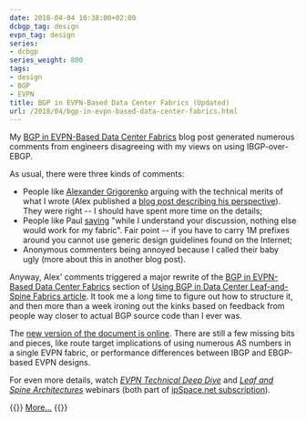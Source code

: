 ```yaml
---
date: 2018-04-04 10:38:00+02:00
dcbgp_tag: design
evpn_tag: design
series:
- dcbgp
series_weight: 800
tags:
- design
- BGP
- EVPN
title: BGP in EVPN-Based Data Center Fabrics (Updated)
url: /2018/04/bgp-in-evpn-based-data-center-fabrics.html
---
```

My [BGP in EVPN-Based Data Center Fabrics](https://blog.ipspace.net/2018/01/bgp-in-evpn-based-data-center-fabrics.html) blog post generated numerous comments from engineers disagreeing with my views on using IBGP-over-EBGP.

As usual, there were three kinds of comments:
<!--more-->
-   People like [Alexander Grigorenko](https://www.linkedin.com/in/grigorenkoae/) arguing with the technical merits of what I wrote (Alex published a [blog post describing his perspective](http://jncie.tech/2018/01/28/bgp-design-options-for-evpn-in-data-center-fabrics/)). They were right -- I should have spent more time on the details;
-   People like Paul [saying](https://blog.ipspace.net/2018/01/bgp-in-evpn-based-data-center-fabrics.html?showComment=1521833306308#c5055854090187969717) "while I understand your discussion, nothing else would work for my fabric". Fair point -- if you have to carry 1M prefixes around you cannot use generic design guidelines found on the Internet;
-   Anonymous commenters being annoyed because I called their baby ugly (more about this in another blog post).

Anyway, Alex' comments triggered a major rewrite of the [BGP in EVPN-Based Data Center Fabrics](http://www.ipspace.net/Data_Center_BGP/BGP_in_EVPN-Based_Data_Center_Fabrics) section of [Using BGP in Data Center Leaf-and-Spine Fabrics article](http://www.ipspace.net/Data_Center_BGP). It took me a long time to figure out how to structure it, and then more than a week ironing out the kinks based on feedback from people way closer to actual BGP source code than I ever was.

The [new version of the document is online](http://www.ipspace.net/Data_Center_BGP/BGP_in_EVPN-Based_Data_Center_Fabrics). There are still a few missing bits and pieces, like route target implications of using numerous AS numbers in a single EVPN fabric, or performance differences between IBGP and EBGP-based EVPN designs.

For even more details, watch [*EVPN Technical Deep Dive*](http://www.ipspace.net/EVPN_Technical_Deep_Dive) and [*Leaf and Spine Architectures*](http://www.ipspace.net/Leaf-and-Spine_Fabric_Architectures) webinars (both part of [ipSpace.net subscription](http://www.ipspace.net/Subscription)).

{{<jump>}}
[More...](http://www.ipspace.net/Data_Center_BGP/BGP_in_EVPN-Based_Data_Center_Fabrics)
{{</jump>}}
